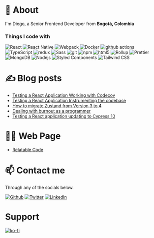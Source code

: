 # 👀 About
I'm Diego, a Senior Frontend Developer from <b>Bogotá, Colombia</b>
<h3>Things I code with</h3>
<p>
  <img alt="React" src="https://img.shields.io/badge/-React-45b8d8?style=flat-square&logo=react&logoColor=white" />
  <img alt="React Native" src="https://img.shields.io/badge/react_native-%2320232a.svg?style=flat-quare&logo=react&logoColor=%2361DAFB" />
  <img alt="Webpack" src="https://img.shields.io/badge/-Webpack-8DD6F9?style=flat-square&logo=webpack&logoColor=white" /> 
  <img alt="Docker" src="https://img.shields.io/badge/-Docker-46a2f1?style=flat-square&logo=docker&logoColor=white" />
  <img alt="github actions" src="https://img.shields.io/badge/-Github_Actions-2088FF?style=flat-square&logo=github-actions&logoColor=white" />
  <img alt="TypeScript" src="https://img.shields.io/badge/-TypeScript-007ACC?style=flat-square&logo=typescript&logoColor=white" />
  <img alt="redux" src="https://img.shields.io/badge/-Redux-764ABC?style=flat-square&logo=redux&logoColor=white" />
  <img alt="Sass" src="https://img.shields.io/badge/-Sass-CC6699?style=flat-square&logo=sass&logoColor=white" />
  <img alt="git" src="https://img.shields.io/badge/-Git-F05032?style=flat-square&logo=git&logoColor=white" />
  <img alt="npm" src="https://img.shields.io/badge/-NPM-CB3837?style=flat-square&logo=npm&logoColor=white" />
  <img alt="html5" src="https://img.shields.io/badge/-HTML5-E34F26?style=flat-square&logo=html5&logoColor=white" />
  <img alt="Rollup" src="https://img.shields.io/badge/-Rollup-EC4A3F?style=flat-square&logo=rollup.js&logoColor=white" />
  <img alt="Prettier" src="https://img.shields.io/badge/-Prettier-F7B93E?style=flat-square&logo=prettier&logoColor=white" />
  <img alt="MongoDB" src="https://img.shields.io/badge/-MongoDB-13aa52?style=flat-square&logo=mongodb&logoColor=white" />
  <img alt="Nodejs" src="https://img.shields.io/badge/-Nodejs-43853d?style=flat-square&logo=Node.js&logoColor=white" />
  <img alt="Styled Components" src="https://img.shields.io/badge/styled--components-DB7093?style=flat-square&logo=styled-components&logoColor=white" />
  <img alt="Tailwind CSS" src="https://img.shields.io/badge/tailwindcss-%2338B2AC.svg?style=flat-square&logo=tailwind-css&logoColor=white" />
</p>

# ✍ Blog posts
<!-- BLOG-POST-LIST:START -->
- [Testing a React Application Working with Codecov](https://medium.com/@diballesteros/testing-a-react-application-working-with-codecov-bb08277a18b5?source=rss-d38c5015f77c------2)
- [Testing a React Application Instrumenting the codebase](https://medium.com/@diballesteros/testing-a-react-application-instrumenting-the-codebase-ddab8703d706?source=rss-d38c5015f77c------2)
- [How to migrate Zustand from Version 3 to 4](https://medium.com/@diballesteros/how-to-migrate-zustand-from-version-3-to-4-e50357c9ed34?source=rss-d38c5015f77c------2)
- [Dealing with burnout as a programmer](https://medium.com/@diballesteros/dealing-with-burnout-as-a-programmer-b9b9d79950fc?source=rss-d38c5015f77c------2)
- [Testing a React application updating to Cypress 10](https://medium.com/@diballesteros/testing-a-react-application-updating-to-cypress-10-838f5c31b137?source=rss-d38c5015f77c------2)
<!-- BLOG-POST-LIST:END -->

# 🐱‍👤 Web Page

* [Relatable Code](https://relatablecode.com)

# 📫 Contact me

Through any of the socials below.

<p><a href="https://github.com/diballesteros/" target="_blank"><img alt="Github" src="https://img.shields.io/badge/GitHub-%2312100E.svg?&style=for-the-badge&logo=Github&logoColor=white" /></a> <a href="https://twitter.com/relatablecoder" target="_blank"><img alt="Twitter" src="https://img.shields.io/badge/twitter-%231DA1F2.svg?&style=for-the-badge&logo=twitter&logoColor=white" /></a> <a href="https://www.linkedin.com/in/relatablecode/" target="_blank"><img alt="LinkedIn" src="https://img.shields.io/badge/linkedin-%230077B5.svg?&style=for-the-badge&logo=linkedin&logoColor=white" /></a>
</p>

# Support
[![ko-fi](https://ko-fi.com/img/githubbutton_sm.svg)](https://ko-fi.com/X8X05XBDC)
